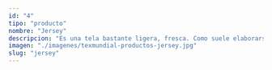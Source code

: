 ```yaml
---
id: "4"
tipo: "producto"
nombre: "Jersey"
descripcion: "Es una tela bastante ligera, fresca. Como suele elaborarse con 100% algodón, es suave al tacto y transpirable aunque también puede encontrarse combinada con un poco de poliéster o spandex. Es una excelente elección para elaborar sudaderas, camisetas, vestidos, faldas,pantalones, entre otros."
imagen: "./imagenes/texmundial-productos-jersey.jpg"
slug: "jersey"
---
```

